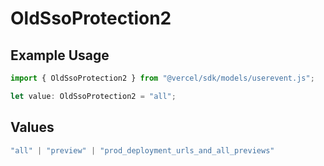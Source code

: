 # OldSsoProtection2

## Example Usage

```typescript
import { OldSsoProtection2 } from "@vercel/sdk/models/userevent.js";

let value: OldSsoProtection2 = "all";
```

## Values

```typescript
"all" | "preview" | "prod_deployment_urls_and_all_previews"
```